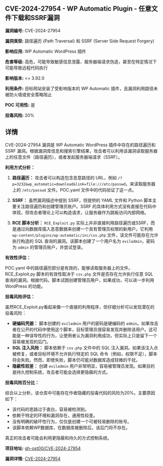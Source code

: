## CVE-2024-27954 - WP Automatic Plugin - 任意文件下载和SSRF漏洞

**漏洞编号:** CVE-2024-27954

**漏洞类型:** 路径遍历 (Path Traversal) 和 SSRF (Server Side Request Forgery)

**影响应用:** WP Automatic WordPress 插件

**危害等级:** 高危，可能导致敏感信息泄露、服务器端请求伪造，甚至在特定情况下可能导致远程代码执行

**影响版本:** <= 3.92.0

**利用条件:** 目标网站安装了受影响版本的 WP Automatic 插件，且漏洞利用路径未被防火墙或安全策略阻止

**POC 可用性:** 是

**投毒风险:** 20%

## 详情

CVE-2024-27954 漏洞是 WP Automatic WordPress 插件中存在的路径遍历和 SSRF 漏洞。根据漏洞库信息和搜索引擎结果，攻击者可以利用该漏洞读取服务器上的任意文件（路径遍历），或者发起服务器端请求（SSRF）。

**利用方式分析：**

1.  **路径遍历：** 攻击者可以构造包含恶意路径的 URL，例如 `/?p=3232&wp_automatic=download&link=file:///etc/passwd`，来读取服务器上的 `/etc/passwd` 文件。POC.yaml 文件中的代码验证了这一点。

2.  **SSRF：** 虽然漏洞描述中提到 SSRF，但提供的 YAML 文件和 Python 脚本主要关注路径遍历和创建管理员账户。SSRF 的具体利用方式没有直接在代码中体现，但攻击者理论上可以构造请求，让服务器作为跳板访问内部网络。

3.  **RCE 脚本分析：** `RCE_Exploit.py` 实际上并非直接利用路径遍历或SSRF，而是通过向数据库插入恶意数据来创建一个具有管理员权限的新用户。它利用 `wp-content/plugins/wp-automatic/inc/csv.php` 文件，该文件可能存在允许执行构造的 SQL 查询的漏洞。该脚本创建了一个用户名为 `eviladmin`，密码为 `admin` 的管理员账户，并尝试登录。

**有效性评估：**

POC.yaml 中的路径遍历部分是有效的，能够读取服务器上的文件。RCE_Exploit.py 脚本的有效性取决于 `csv.php` 文件是否存在允许执行任意 SQL 查询的漏洞。根据代码，脚本试图创建管理员用户，如果成功，可以进一步利用 WordPress 的功能。

**投毒风险评估：**

虽然RCE_Exploit.py看起来像一个直接的利用程序，但仔细分析可以发现潜在的投毒风险：

*   **硬编码凭据：** 脚本创建的 `eviladmin` 用户的密码是硬编码的 `admin`。如果攻击者在公开的代码中使用这个脚本，目标管理员很容易发现并删除该用户。这可能是一种误导性的行为，让使用者认为漏洞利用成功，但实际上只是留下一个容易被发现的后门。
*   **SQL 注入风险：**  脚本依赖于 `csv.php` 文件中的 SQL 注入漏洞。如果该注入点被修复，或者目标环境不允许执行特定的 SQL 命令（例如，权限不足），脚本将会失败。然而，即使失败，脚本仍可能对数据库造成轻微的干扰。
*   **隐蔽性较差：** 创建 `eviladmin` 用户非常明显，容易被管理员发现。如果目的是持久控制系统，攻击者可能会选择更隐蔽的方式。

**投毒风险百分比：**

综合以上分析，该仓库中可能存在作者隐藏的投毒代码的风险为20%。主要原因如下：

*   该代码的思路过于直白，容易被检测到。
*   依赖于特定的环境和漏洞存在，通用性较差。
*   没有明确的破坏性行为，仅仅是创建一个可被轻易删除的账号。
*   该脚本依赖WP数据库，在数据库被删除后，该后门将不存在。

真正的攻击者可能会利用更隐蔽和持久的方式控制系统。 

**项目地址:** [gh-ost00/CVE-2024-27954](https://github.com/gh-ost00/CVE-2024-27954)

**漏洞详情:** [CVE-2024-27954](https://nvd.nist.gov/vuln/detail/CVE-2024-27954)